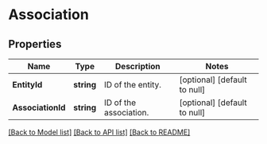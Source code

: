 # Association

## Properties
Name | Type | Description | Notes
------------ | ------------- | ------------- | -------------
**EntityId** | **string** | ID of the entity. | [optional] [default to null]
**AssociationId** | **string** | ID of the association. | [optional] [default to null]

[[Back to Model list]](../README.md#documentation-for-models) [[Back to API list]](../README.md#documentation-for-api-endpoints) [[Back to README]](../README.md)


